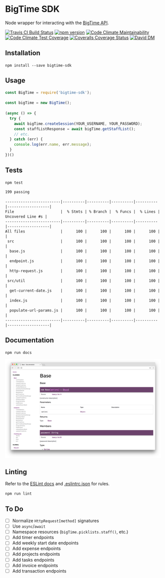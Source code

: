 # BigTime SDK
Node wrapper for interacting with the [BigTime API](http://iq.bigtime.net/BigtimeData/api/v2/help/Overview).

[![Travis CI Build Status](https://travis-ci.org/john-goldsmith/bigtime-sdk.svg?branch=master)](https://travis-ci.org/john-goldsmith/bigtime-sdk)
[![npm version](https://badge.fury.io/js/bigtime-sdk.svg)](https://badge.fury.io/js/bigtime-sdk)
[![Code Climate Maintainability](https://api.codeclimate.com/v1/badges/373d61ec523888da1663/maintainability)](https://codeclimate.com/github/john-goldsmith/bigtime-sdk/maintainability)
[![Code Climate Test Coverage](https://api.codeclimate.com/v1/badges/373d61ec523888da1663/test_coverage)](https://codeclimate.com/github/john-goldsmith/bigtime-sdk/test_coverage)
[![Coveralls Coverage Status](https://coveralls.io/repos/github/john-goldsmith/bigtime-sdk/badge.svg?branch=master)](https://coveralls.io/github/john-goldsmith/bigtime-sdk?branch=master)
[![David DM](https://david-dm.org/john-goldsmith/bigtime-sdk.svg)](https://david-dm.org/john-goldsmith/bigtime-sdk)

## Installation

`npm install --save bigtime-sdk`

## Usage

```js
const BigTime = require('bigtime-sdk');

const bigTime = new BigTime();

(async () => {
  try {
    await bigTime.createSession(YOUR_USERNAME, YOUR_PASSWORD);
    const staffListResponse = await bigTime.getStaffList();
    // etc.
  } catch (err) {
    console.log(err.name, err.message);
  }
})()
```

## Tests

`npm test`

```
199 passing

-------------------------|----------|----------|----------|----------|-------------------|
File                     |  % Stmts | % Branch |  % Funcs |  % Lines | Uncovered Line #s |
-------------------------|----------|----------|----------|----------|-------------------|
All files                |      100 |      100 |      100 |      100 |                   |
 src                     |      100 |      100 |      100 |      100 |                   |
  base.js                |      100 |      100 |      100 |      100 |                   |
  endpoint.js            |      100 |      100 |      100 |      100 |                   |
  http-request.js        |      100 |      100 |      100 |      100 |                   |
 src/util                |      100 |      100 |      100 |      100 |                   |
  get-current-date.js    |      100 |      100 |      100 |      100 |                   |
  index.js               |      100 |      100 |      100 |      100 |                   |
  populate-url-params.js |      100 |      100 |      100 |      100 |                   |
-------------------------|----------|----------|----------|----------|-------------------|
```

## Documentation

`npm run docs`

![](./images/jsdoc.png)

## Linting
Refer to the [ESLint docs](https://eslint.org/docs/rules/) and [.eslintrc.json](./.eslintrc.json) for rules.

`npm run lint`

## To Do
- [ ] Normalize `HttpRequest[method]` signatures
- [ ] Use `async`/`await`
- [ ] Namespace resources (`bigTime.picklists.staff()`, etc.)
- [ ] Add timer endpoints
- [ ] Add weekly start date endpoints
- [ ] Add expense endpoints
- [ ] Add projects endpoints
- [ ] Add tasks endpoints
- [ ] Add invoice endpoints
- [ ] Add transaction endpoints
